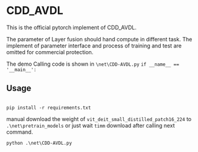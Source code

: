 # CDD_AVDL
This is the official pytorch implement of CDD_AVDL.

The parameter of Layer fusion should hand compute in different task. The implement of parameter interface and process of training and test
are omitted for commercial protection.

The demo Calling code is shown in `\net\CDD-AVDL.py` `if __name__ == '__main__':`

## Usage

```` 

pip install -r requirements.txt
````
manual download the weight of `vit_deit_small_distilled_patch16_224`  to `.\net\pretrain_models` or just wait  ``timm`` download after calling next command.
````
python .\net\CDD-AVDL.py
````

